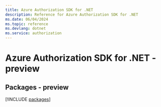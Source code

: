 ```yaml
---
title: Azure Authorization SDK for .NET
description: Reference for Azure Authorization SDK for .NET
ms.date: 06/04/2024
ms.topic: reference
ms.devlang: dotnet
ms.service: authorization
---
```

# Azure Authorization SDK for .NET - preview
## Packages - preview
[!INCLUDE [packages](authorization-index.md)]